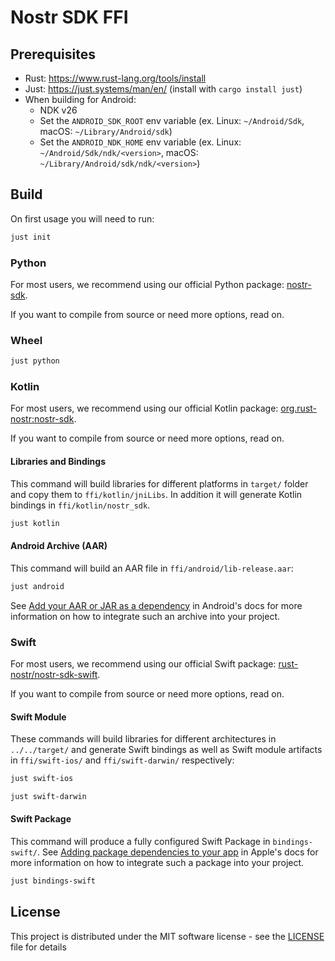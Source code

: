 # Nostr SDK FFI

## Prerequisites

* Rust: https://www.rust-lang.org/tools/install
* Just: https://just.systems/man/en/ (install with `cargo install just`)
* When building for Android:
  * NDK v26
  * Set the `ANDROID_SDK_ROOT` env variable (ex. Linux: `~/Android/Sdk`, macOS: `~/Library/Android/sdk`)
  * Set the `ANDROID_NDK_HOME` env variable (ex. Linux: `~/Android/Sdk/ndk/<version>`, macOS: `~/Library/Android/sdk/ndk/<version>`)

## Build

On first usage you will need to run:

```bash
just init
```

### Python

For most users, we recommend using our official Python package: [nostr-sdk](https://pypi.org/project/nostr-sdk/).

If you want to compile from source or need more options, read on.

### Wheel

```bash
just python
```

### Kotlin

For most users, we recommend using our official Kotlin package: [org.rust-nostr:nostr-sdk](https://central.sonatype.com/artifact/org.rust-nostr/nostr-sdk/).

If you want to compile from source or need more options, read on.

#### Libraries and Bindings

This command will build libraries for different platforms in `target/` folder and copy them to `ffi/kotlin/jniLibs`.
In addition it will generate Kotlin bindings in `ffi/kotlin/nostr_sdk`.

```bash
just kotlin
```

#### Android Archive (AAR)

This command will build an AAR file in `ffi/android/lib-release.aar`:

```bash
just android
```

See [Add your AAR or JAR as a dependency](https://developer.android.com/studio/projects/android-library#psd-add-aar-jar-dependency) in Android's docs for more information on how to integrate such an archive into your project.

### Swift

For most users, we recommend using our official Swift package: [rust-nostr/nostr-sdk-swift](https://github.com/rust-nostr/nostr-sdk-swift).

If you want to compile from source or need more options, read on.

#### Swift Module

These commands will build libraries for different architectures in `../../target/` and generate Swift bindings as well as Swift module artifacts in `ffi/swift-ios/` and `ffi/swift-darwin/` respectively:

```bash
just swift-ios
```

```bash
just swift-darwin
```

#### Swift Package

This command will produce a fully configured Swift Package in `bindings-swift/`.
See [Adding package dependencies to your app](https://developer.apple.com/documentation/xcode/adding-package-dependencies-to-your-app) in Apple's docs for more information on how to integrate such a package into your project.

```bash
just bindings-swift
```

## License

This project is distributed under the MIT software license - see the [LICENSE](../../LICENSE) file for details
